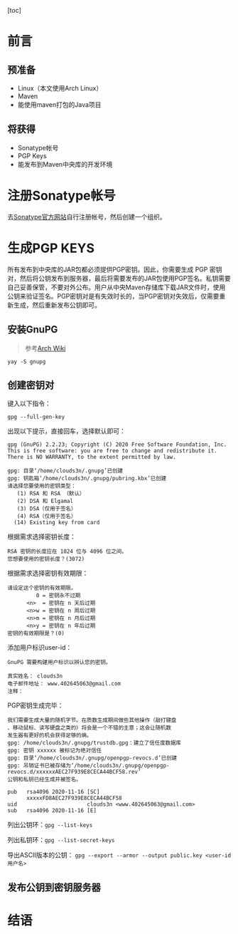 [toc]

# 前言

## 预准备

- Linux（本文使用Arch Linux）
- Maven
- 能使用maven打包的Java项目

## 将获得

- Sonatype帐号
- PGP Keys
- 能发布到Maven中央库的开发环境

# 注册Sonatype帐号

去[Sonatype官方网站](https://issues.sonatype.org/secure/Dashboard.jspa)自行注册帐号，然后创建一个组织。  

# 生成PGP KEYS

所有发布到中央库的JAR包都必须提供PGP密钥。因此，你需要生成 PGP 密钥对，然后将公钥发布到服务器，最后将需要发布的JAR包使用PGP签名。私钥需要自己妥善保管，不要对外公布。用户从中央Maven存储库下载JAR文件时，使用公钥来验证签名。PGP密钥对是有失效时长的，当PGP密钥对失效后，仅需要重新生成，然后重新发布公钥即可。  

## 安装GnuPG

> 参考[Arch Wiki](https://wiki.archlinux.org/index.php/GnuPG)

```
yay -S gnupg
```

## 创建密钥对

键入以下指令：  

```
gpg --full-gen-key
```

出现以下提示，直接回车，选择默认即可：  

```
gpg (GnuPG) 2.2.23; Copyright (C) 2020 Free Software Foundation, Inc.
This is free software: you are free to change and redistribute it.
There is NO WARRANTY, to the extent permitted by law.

gpg: 目录‘/home/clouds3n/.gnupg’已创建
gpg: 钥匙箱‘/home/clouds3n/.gnupg/pubring.kbx’已创建
请选择您要使用的密钥类型：
   (1) RSA 和 RSA （默认）
   (2) DSA 和 Elgamal
   (3) DSA（仅用于签名）
   (4) RSA（仅用于签名）
  (14) Existing key from card
```

根据需求选择密钥长度：  

```
RSA 密钥的长度应在 1024 位与 4096 位之间。
您想要使用的密钥长度？(3072)
```

根据需求选择密钥有效期限：  

```
请设定这个密钥的有效期限。
         0 = 密钥永不过期
      <n>  = 密钥在 n 天后过期
      <n>w = 密钥在 n 周后过期
      <n>m = 密钥在 n 月后过期
      <n>y = 密钥在 n 年后过期
密钥的有效期限是？(0)
```

添加用户标识user-id：  

```
GnuPG 需要构建用户标识以辨认您的密钥。

真实姓名： clouds3n
电子邮件地址： www.402645063@gmail.com
注释： 
```

PGP密钥生成完毕：  

```
我们需要生成大量的随机字节。在质数生成期间做些其他操作（敲打键盘
、移动鼠标、读写硬盘之类的）将会是一个不错的主意；这会让随机数
发生器有更好的机会获得足够的熵。
gpg: /home/clouds3n/.gnupg/trustdb.gpg：建立了信任度数据库
gpg: 密钥 xxxxxx 被标记为绝对信任
gpg: 目录‘/home/clouds3n/.gnupg/openpgp-revocs.d’已创建
gpg: 吊销证书已被存储为‘/home/clouds3n/.gnupg/openpgp-revocs.d/xxxxxxAEC27F939E8CECA44BCF58.rev’
公钥和私钥已经生成并被签名。

pub   rsa4096 2020-11-16 [SC]
      xxxxxFD8AEC27F939E8CECA44BCF58
uid                      clouds3n <www.402645063@gmail.com>
sub   rsa4096 2020-11-16 [E]
```

列出公钥环：`gpg --list-keys`  

列出私钥环：`gpg --list-secret-keys`  

导出ASCII版本的公钥： `gpg --export --armor --output public.key <user-id用户名>`

## 发布公钥到密钥服务器



# 结语